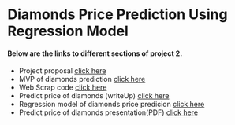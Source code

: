 # Diamonds Price Prediction Using Regression Model
#### Below are the links to different sections of project 2.

- Project proposal [ click here ](https://github.com/emanalshehrii/LinearRegression_diamonds__price_prediction/blob/main/Proposal_diamonds_price_prediction.md)
- MVP of diamonds prediction [click here](https://github.com/emanalshehrii/diamonds_price_prediction_using_LinearRegression/blob/main/MVP_Diamonds%20(2).md)
- Web Scrap code [click here](https://github.com/emanalshehrii/diamonds_price_prediction_using_LinearRegression/blob/main/data/Diamonds_webscrap.ipynb)
-  Predict price of diamonds (writeUp) [click here](https://github.com/emanalshehrii/diamonds_price_prediction_using_LinearRegression/blob/main/write_up_diamonds.md)
- Regression model of diamonds price predicion [click here](https://github.com/emanalshehrii/diamonds_price_prediction_using_LinearRegression/blob/main/Diamonds_price_regression.ipynb)
- Predict price of diamonds presentation(PDF) [click here](https://github.com/emanalshehrii/diamonds_price_prediction_using_LinearRegression/blob/main/diamonds_preice_prediction.pdf)
